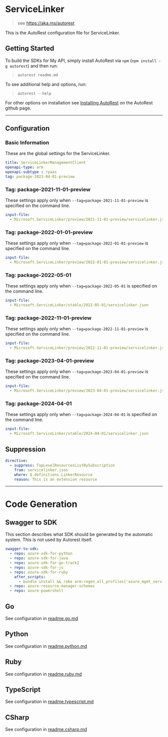 # ServiceLinker

> see https://aka.ms/autorest

This is the AutoRest configuration file for ServiceLinker.

## Getting Started

To build the SDKs for My API, simply install AutoRest via `npm` (`npm install -g autorest`) and then run:

> `autorest readme.md`

To see additional help and options, run:

> `autorest --help`

For other options on installation see [Installing AutoRest](https://aka.ms/autorest/install) on the AutoRest github page.

---

## Configuration

### Basic Information

These are the global settings for the ServiceLinker.

```yaml
title: ServiceLinkerManagementClient
openapi-type: arm
openapi-subtype : rpaas
tag: package-2023-04-01-preview
```

### Tag: package-2021-11-01-preview

These settings apply only when `--tag=package-2021-11-01-preview` is specified on the command line.

```yaml $(tag) == 'package-2021-11-01-preview'
input-file:
  - Microsoft.ServiceLinker/preview/2021-11-01-preview/servicelinker.json
```

### Tag: package-2022-01-01-preview

These settings apply only when `--tag=package-2022-01-01-preview` is specified on the command line.

```yaml $(tag) == 'package-2022-01-01-preview'
input-file:
  - Microsoft.ServiceLinker/preview/2022-01-01-preview/servicelinker.json
```

### Tag: package-2022-05-01

These settings apply only when `--tag=package-2022-05-01` is specified on the command line.

```yaml $(tag) == 'package-2022-05-01'
input-file:
  - Microsoft.ServiceLinker/stable/2022-05-01/servicelinker.json
```

### Tag: package-2022-11-01-preview

These settings apply only when `--tag=package-2022-11-01-preview` is specified on the command line.

```yaml $(tag) == 'package-2022-11-01-preview'
input-file:
  - Microsoft.ServiceLinker/preview/2022-11-01-preview/servicelinker.json
```

### Tag: package-2023-04-01-preview

These settings apply only when `--tag=package-2023-04-01-preview` is specified on the command line.

```yaml $(tag) == 'package-2023-04-01-preview'
input-file:
  - Microsoft.ServiceLinker/preview/2023-04-01-preview/servicelinker.json
```

### Tag: package-2024-04-01

These settings apply only when `--tag=package-2024-04-01` is specified on the command line.

```yaml $(tag) == 'package-2024-04-01'
input-file:
  - Microsoft.ServiceLinker/stable/2024-04-01/servicelinker.json
```

## Suppression

``` yaml
directive:
  - suppress: TopLevelResourcesListBySubscription
    from: servicelinker.json
    where: $.definitions.LinkerResource
    reason: This is an extension resource
```

---

# Code Generation

## Swagger to SDK

This section describes what SDK should be generated by the automatic system.
This is not used by Autorest itself.

```yaml $(swagger-to-sdk)
swagger-to-sdk:
  - repo: azure-sdk-for-python
  - repo: azure-sdk-for-java
  - repo: azure-sdk-for-go-track2
  - repo: azure-sdk-for-js
  - repo: azure-sdk-for-ruby
    after_scripts:
      - bundle install && rake arm:regen_all_profiles['azure_mgmt_servicelinker']
  - repo: azure-resource-manager-schemas
  - repo: azure-powershell
```

## Go

See configuration in [readme.go.md](./readme.go.md)

## Python

See configuration in [readme.python.md](./readme.python.md)

## Ruby

See configuration in [readme.ruby.md](./readme.ruby.md)

## TypeScript

See configuration in [readme.typescript.md](./readme.typescript.md)

## CSharp

See configuration in [readme.csharp.md](./readme.csharp.md)
